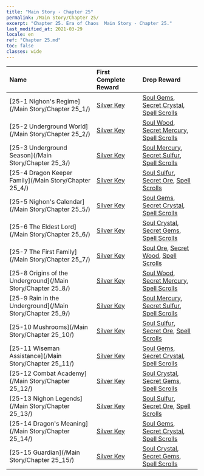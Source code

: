 ```yaml
---
title: "Main Story - Chapter 25"
permalink: /Main Story/Chapter 25/
excerpt: "Chapter 25. Era of Chaos  Main Story - Chapter 25."
last_modified_at: 2021-03-29
locale: en
ref: "Chapter 25.md"
toc: false
classes: wide
---
```


  | Name |  First Complete Reward | Drop Reward |
  |:------------|:------------|:------------| 
  | [25-1 Nighon's Regime](/Main Story/Chapter 25_1/) | [Silver Key](/Items/con_693/) | [Soul Gems](/Items/mat_86/), [Secret Crystal](/Items/mat_80/), [Spell Scrolls](/Items/con_694/) |
  | [25-2 Underground World](/Main Story/Chapter 25_2/) | [Silver Key](/Items/con_693/) | [Soul Wood](/Items/mat_83/), [Secret Mercury](/Items/mat_77/), [Spell Scrolls](/Items/con_694/) |
  | [25-3 Underground Season](/Main Story/Chapter 25_3/) | [Silver Key](/Items/con_693/) | [Soul Mercury](/Items/mat_84/), [Secret Sulfur](/Items/mat_78/), [Spell Scrolls](/Items/con_694/) |
  | [25-4 Dragon Keeper Family](/Main Story/Chapter 25_4/) | [Silver Key](/Items/con_693/) | [Soul Sulfur](/Items/mat_85/), [Secret Ore](/Items/mat_75/), [Spell Scrolls](/Items/con_694/) |
  | [25-5 Nighon's Calendar](/Main Story/Chapter 25_5/) | [Silver Key](/Items/con_693/) | [Soul Gems](/Items/mat_86/), [Secret Crystal](/Items/mat_80/), [Spell Scrolls](/Items/con_694/) |
  | [25-6 The Eldest Lord](/Main Story/Chapter 25_6/) | [Silver Key](/Items/con_693/) | [Soul Crystal](/Items/mat_87/), [Secret Gems](/Items/mat_79/), [Spell Scrolls](/Items/con_694/) |
  | [25-7 The First Family](/Main Story/Chapter 25_7/) | [Silver Key](/Items/con_693/) | [Soul Ore](/Items/mat_82/), [Secret Wood](/Items/mat_76/), [Spell Scrolls](/Items/con_694/) |
  | [25-8 Origins of the Underground](/Main Story/Chapter 25_8/) | [Silver Key](/Items/con_693/) | [Soul Wood](/Items/mat_83/), [Secret Mercury](/Items/mat_77/), [Spell Scrolls](/Items/con_694/) |
  | [25-9 Rain in the Underground](/Main Story/Chapter 25_9/) | [Silver Key](/Items/con_693/) | [Soul Mercury](/Items/mat_84/), [Secret Sulfur](/Items/mat_78/), [Spell Scrolls](/Items/con_694/) |
  | [25-10 Mushrooms](/Main Story/Chapter 25_10/) | [Silver Key](/Items/con_693/) | [Soul Sulfur](/Items/mat_85/), [Secret Ore](/Items/mat_75/), [Spell Scrolls](/Items/con_694/) |
  | [25-11 Wiseman Assistance](/Main Story/Chapter 25_11/) | [Silver Key](/Items/con_693/) | [Soul Gems](/Items/mat_86/), [Secret Crystal](/Items/mat_80/), [Spell Scrolls](/Items/con_694/) |
  | [25-12 Combat Academy](/Main Story/Chapter 25_12/) | [Silver Key](/Items/con_693/) | [Soul Crystal](/Items/mat_87/), [Secret Gems](/Items/mat_79/), [Spell Scrolls](/Items/con_694/) |
  | [25-13 Nighon Legends](/Main Story/Chapter 25_13/) | [Silver Key](/Items/con_693/) | [Soul Sulfur](/Items/mat_85/), [Secret Ore](/Items/mat_75/), [Spell Scrolls](/Items/con_694/) |
  | [25-14 Dragon's Meaning](/Main Story/Chapter 25_14/) | [Silver Key](/Items/con_693/) | [Soul Gems](/Items/mat_86/), [Secret Crystal](/Items/mat_80/), [Spell Scrolls](/Items/con_694/) |
  | [25-15 Guardian](/Main Story/Chapter 25_15/) | [Silver Key](/Items/con_693/) | [Soul Crystal](/Items/mat_87/), [Secret Gems](/Items/mat_79/), [Spell Scrolls](/Items/con_694/) |
